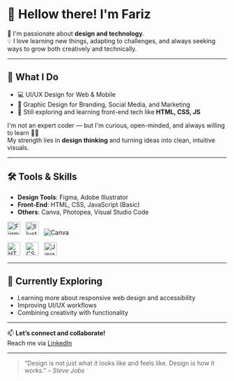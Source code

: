 # 👋 Hellow there! I'm Fariz

🎨 I'm passionate about **design and technology**.  
💡 I love learning new things, adapting to challenges, and always seeking ways to grow both creatively and technically.

---

## 💼 What I Do
- 💻 UI/UX Design for Web & Mobile
- 🎨 Graphic Design for Branding, Social Media, and Marketing
- 🧠 Still exploring and learning front-end tech like **HTML, CSS, JS**

I'm not an expert coder — but I'm curious, open-minded, and always willing to learn 👨‍💻  
My strength lies in **design thinking** and turning ideas into clean, intuitive visuals.

---

## 🛠️ Tools & Skills
- **Design Tools**: Figma, Adobe Illustrator
- **Front-End**: HTML, CSS, JavaScript (Basic)
- **Others**: Canva, Photopea, Visual Studio Code

<p>
  <img src="https://cdn.jsdelivr.net/gh/devicons/devicon/icons/figma/figma-original.svg" alt="Figma" width="30" /> &nbsp;
  <img src="https://cdn.jsdelivr.net/gh/devicons/devicon/icons/illustrator/illustrator-plain.svg" alt="Illustrator" width="30"/> &nbsp;
  <img src="https://img.shields.io/badge/Canva-00C4CC?style=flat&logo=Canva&logoColor=white" alt="Canva" /> &nbsp;
</p>

<p>
  <img src="https://cdn.jsdelivr.net/gh/devicons/devicon/icons/html5/html5-original.svg" alt="HTML5" width="30"/> &nbsp;
  <img src="https://cdn.jsdelivr.net/gh/devicons/devicon/icons/css3/css3-original.svg" alt="CSS3" width="30"/> &nbsp;
  <img src="https://cdn.jsdelivr.net/gh/devicons/devicon/icons/javascript/javascript-original.svg" alt="JavaScript" width="30"/> &nbsp;
</p>

---

## 🌱 Currently Exploring
- Learning more about responsive web design and accessibility
- Improving UI/UX workflows
- Combining creativity with functionality

---

📫 **Let’s connect and collaborate!**  
Reach me via [LinkedIn](#https://www.linkedin.com/in/fariz-hanafi-132793251/)

---
> “Design is not just what it looks like and feels like. Design is how it works.” – *Steve Jobs*
